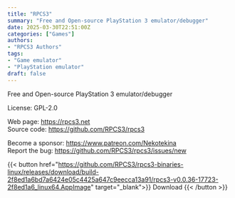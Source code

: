 ```yaml
---
title: "RPCS3"
summary: "Free and Open-source PlayStation 3 emulator/debugger"
date: 2025-03-30T22:51:00Z
categories: ["Games"]
authors:
- "RPCS3 Authors"
tags: 
- "Game emulator"
- "PlayStation emulator"
draft: false
---
```


Free and Open-source PlayStation 3 emulator/debugger

License: GPL-2.0

Web page: <https://rpcs3.net>  
Source code: <https://github.com/RPCS3/rpcs3>

Become a sponsor: <https://www.patreon.com/Nekotekina>  
Report the bug: <https://github.com/RPCS3/rpcs3/issues/new>  

{{< button href="https://github.com/RPCS3/rpcs3-binaries-linux/releases/download/build-2f8ed1a6bd7a6424e05c4425a647c9eecca13a91/rpcs3-v0.0.36-17723-2f8ed1a6_linux64.AppImage" target="_blank">}}
Download
{{< /button >}}